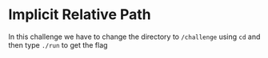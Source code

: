 # Implicit Relative Path

In this challenge we have to change the directory to `/challenge` using `cd` and then type `./run` to get the flag
